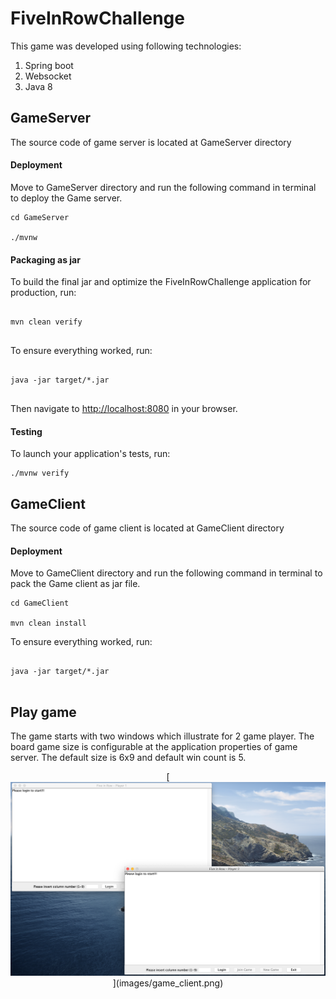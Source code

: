 # FiveInRowChallenge

This game was developed using following technologies:

1. Spring boot
2. Websocket
3. Java 8

## GameServer

The source code of game server is located at GameServer directory
#### Deployment

Move to GameServer directory and run the following command in terminal to deploy the Game server.

```
cd GameServer

./mvnw

```

#### Packaging as jar

To build the final jar and optimize the FiveInRowChallenge application for production, run:

```

mvn clean verify


```

To ensure everything worked, run:

```

java -jar target/*.jar


```

Then navigate to [http://localhost:8080](http://localhost:8080) in your browser.

#### Testing

To launch your application's tests, run:

```
./mvnw verify
```

## GameClient

The source code of game client is located at GameClient directory
#### Deployment

Move to GameClient directory and run the following command in terminal to pack the Game client as jar file.

```
cd GameClient

mvn clean install

```

To ensure everything worked, run:

```

java -jar target/*.jar


```

## Play game

The game starts with two windows which illustrate for 2 game player. The board game size is configurable at the 
application properties of game server. The default size is 6x9 and default win count is 5.

<p align="center">
[<align="center"><img src="images/game_client.png" width="550">](images/game_client.png)

